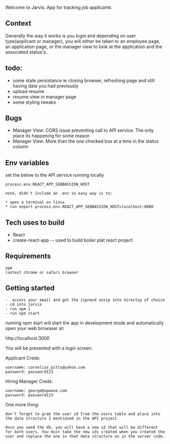 Welcome to Jarvis. App for tracking job applicants

## Context
Generally the way it works is you login and depending on user type(aoplicant or manager), you will either be taken to an employee page, an application page, or the manager view to look at the application and the associated status's..
## todo:
- some state persistance ie closing browser, refreshing page and still having data you had previously
- upload resume
- resume view in manager page
- some styling tweaks
## Bugs
- Manager View: CORS issue preventing call to API service. The only place its happening for some reason
- Manager View: More than the one checked box at a time in the status column

## Env variables
set the below to the API service running locally
```
process.env.REACT_APP_SEBBASSION_HOST

note, didn't include an .env so easy way is to:

* open a terminal on linux
* run export process.env.REACT_APP_SEBBASSION_HOST=localhost:8080
```

## Tech uses to build
- React
- create-react-app -- used to build boiler plat react project

## Requirements
```
npm
lastest chrome or safari browser
```
## Getting started
```
-  access your email and get the zipnand unzip into directoy of choice
- cd into jarvis
- run npm i
- run npm start
```


running npm start will start the app in development mode and automatically open your web browaser at:

http://localhost:3000

You will be presented with a login screen. 

Applicant Creds:
```
username: cornelius_pitts@yahoo.com
password: password123
```

Hiring Manager Creds: 
```
username: george@upwave.com
password: password123
```

One more thing:
```
don't forget to grab the user id from the users table and place into the data structure I mentioned in the API project. 

Once you seed the db, you will have a new id that will be different for both users. You must take the new ids created when you created the user and replace the one in that data structure on in the server code.
```